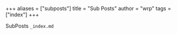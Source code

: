 +++
aliases = ["subposts"]
title = "Sub Posts"
author = "wrp"
tags = ["index"]
+++

SubPosts `_index.md`